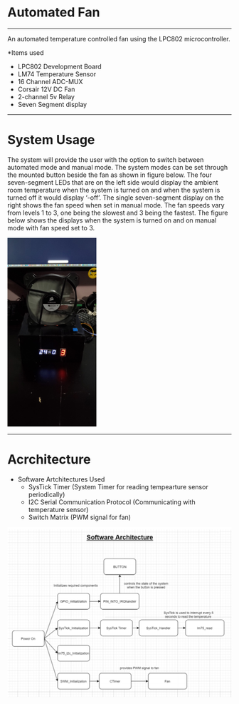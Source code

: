 # Automated Fan #
- - - -
An automated temperature controlled fan using the LPC802 microcontroller.

*Items used
  * LPC802 Development Board
  * LM74 Temperature Sensor
  * 16 Channel ADC-MUX
  * Corsair 12V DC Fan
  * 2-channel 5v Relay
  * Seven Segment display
  
- - - -
# System Usage # 
The system will provide the user with the option to switch between automated mode and
manual mode. The system modes can be set through the mounted button beside the fan as shown in figure below. The four seven-segment LEDs that are on the left side would display the ambient room temperature when the system is turned on and when the system is turned off it would display ‘-off’. The single seven-segment display on the right shows the fan speed when set in manual mode. The fan
speeds vary from levels 1 to 3, one being the slowest and 3 being the fastest. The figure below shows the displays
when the system is turned on and on manual mode with fan speed set to 3.

 <img src="https://github.com/wmaneesh/AutomatedFan/blob/master/final_product.jpg" width="200">

- - - -
# Acrchitecture # 

* Software Artchitectures Used
  * SysTick Timer (System Timer for reading tempearture sensor periodically)
  * I2C Serial Communication Protocol (Communicating with temperature sensor)
  * Switch Matrix (PWM signal for fan)
  
 <img src="https://github.com/wmaneesh/AutomatedFan/blob/master/Software_Architecture.png" width="600">

